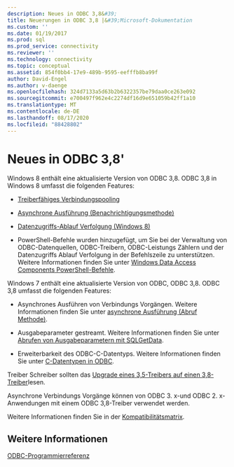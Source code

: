 ```yaml
---
description: Neues in ODBC 3,8&#39;
title: Neuerungen in ODBC 3,8 |&#39;Microsoft-Dokumentation
ms.custom: ''
ms.date: 01/19/2017
ms.prod: sql
ms.prod_service: connectivity
ms.reviewer: ''
ms.technology: connectivity
ms.topic: conceptual
ms.assetid: 854f0bb4-17e9-489b-9595-eefffb8ba99f
author: David-Engel
ms.author: v-daenge
ms.openlocfilehash: 324d7133a5d63b2b6322357be79daa0ce263e092
ms.sourcegitcommit: e700497f962e4c2274df16d9e651059b42ff1a10
ms.translationtype: MT
ms.contentlocale: de-DE
ms.lasthandoff: 08/17/2020
ms.locfileid: "88428802"
---
```

# <a name="what39s-new-in-odbc-38"></a>Neues in ODBC 3,8&#39;
Windows 8 enthält eine aktualisierte Version von ODBC 3,8. ODBC 3,8 in Windows 8 umfasst die folgenden Features:  
  
-   [Treiberfähiges Verbindungspooling](../../odbc/reference/develop-app/driver-aware-connection-pooling.md)  
  
-   [Asynchrone Ausführung (Benachrichtigungsmethode)](../../odbc/reference/develop-app/asynchronous-execution-notification-method.md)  
  
-   [Datenzugriffs-Ablauf Verfolgung (Windows 8)](https://msdn.microsoft.com/library/windows/desktop/hh829624.aspx)  
  
-   PowerShell-Befehle wurden hinzugefügt, um Sie bei der Verwaltung von ODBC-Datenquellen, ODBC-Treibern, ODBC-Leistungs Zählern und der Datenzugriffs Ablauf Verfolgung in der Befehlszeile zu unterstützen.  Weitere Informationen finden Sie unter [Windows Data Access Components PowerShell-Befehle](https://msdn.microsoft.com/library/windows/desktop/jj134064.aspx).  
  
 Windows 7 enthält eine aktualisierte Version von ODBC, ODBC 3,8. ODBC 3,8 umfasst die folgenden Features:  
  
-   Asynchrones Ausführen von Verbindungs Vorgängen. Weitere Informationen finden Sie unter [asynchrone Ausführung (Abruf Methode)](../../odbc/reference/develop-app/asynchronous-execution-polling-method.md).  
  
-   Ausgabeparameter gestreamt. Weitere Informationen finden Sie unter [Abrufen von Ausgabeparametern mit SQLGetData](../../odbc/reference/develop-app/retrieving-output-parameters-using-sqlgetdata.md).  
  
-   Erweiterbarkeit des ODBC-C-Datentyps. Weitere Informationen finden Sie unter [C-Datentypen in ODBC](../../odbc/reference/develop-app/c-data-types-in-odbc.md).  
  
 Treiber Schreiber sollten das [Upgrade eines 3,5-Treibers auf einen 3,8-Treiber](../../odbc/reference/develop-driver/upgrading-a-3-5-driver-to-a-3-8-driver.md)lesen.  
  
 Asynchrone Verbindungs Vorgänge können von ODBC 3. x-und ODBC 2. x-Anwendungen mit einem ODBC 3,8-Treiber verwendet werden.  
  
 Weitere Informationen finden Sie in der [Kompatibilitätsmatrix](../../odbc/reference/develop-app/compatibility-matrix.md).  
  
## <a name="see-also"></a>Weitere Informationen  
 [ODBC-Programmierreferenz](../../odbc/reference/odbc-programmer-s-reference.md)
